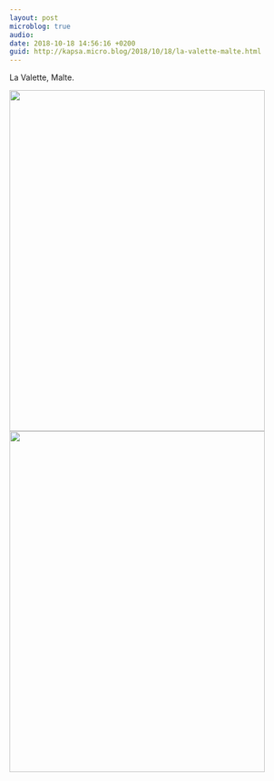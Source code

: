 ```yaml
---
layout: post
microblog: true
audio: 
date: 2018-10-18 14:56:16 +0200
guid: http://kapsa.micro.blog/2018/10/18/la-valette-malte.html
---
```

La Valette, Malte.

<img src="http://www.jeankapsa.com/uploads/2018/be04f14ed1.jpg" width="450" height="600" /><img src="http://www.jeankapsa.com/uploads/2018/c35de3eb98.jpg" width="450" height="600" />
